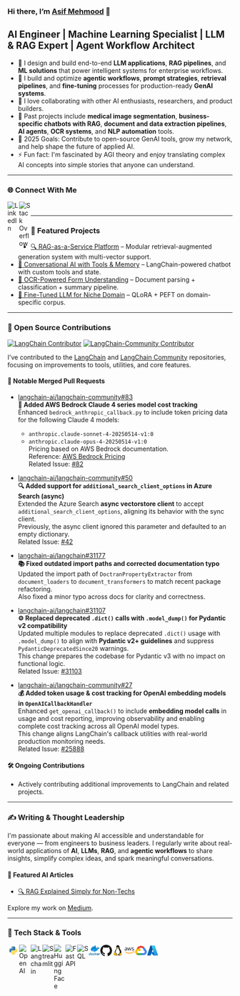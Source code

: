 ### Hi there, I’m [Asif Mehmood](https://www.linkedin.com/in/asifmehmood1997/) 👋

## AI Engineer | Machine Learning Specialist | LLM & RAG Expert | Agent Workflow Architect

- 🔭 I design and build end-to-end **LLM applications**, **RAG pipelines**, and **ML solutions** that power intelligent systems for enterprise workflows.
- 🌱 I build and optimize **agentic workflows**, **prompt strategies**, **retrieval pipelines**, and **fine-tuning** processes for production-ready **GenAI systems**.
- 👯 I love collaborating with other AI enthusiasts, researchers, and product builders.
- 🧠 Past projects include **medical image segmentation**, **business-specific chatbots with RAG**, **document and data extraction pipelines**, **AI agents**, **OCR systems**, and **NLP automation** tools.
- 🥅 2025 Goals: Contribute to open-source GenAI tools, grow my network, and help shape the future of applied AI.
- ⚡ Fun fact: I'm fascinated by AGI theory and enjoy translating complex AI concepts into simple stories that anyone can understand.



---

### 🌐 Connect With Me

[<img align="left" alt="LinkedIn" width="26px" src="https://cdn.jsdelivr.net/npm/simple-icons@v3/icons/linkedin.svg"/>](https://www.linkedin.com/in/asifmehmood1997)[<img align="left" alt="Stack Overflow" width="26px" src="https://cdn.jsdelivr.net/npm/simple-icons@v3/icons/stackoverflow.svg"/>](https://stackoverflow.com/users/9104570/asif-mehmood)
<br />

---

### 🚀 Featured Projects

<!-- PROJECTS:START -->
- [🔍 RAG-as-a-Service Platform](https://github.com/yourusername/rag-platform) – Modular retrieval-augmented generation system with multi-vector support.
- [🤖 Conversational AI with Tools & Memory](https://github.com/yourusername/tool-augmented-agent) – LangChain-powered chatbot with custom tools and state.
- [🧾 OCR-Powered Form Understanding](https://github.com/yourusername/doc-ai-suite) – Document parsing + classification + summary pipeline.
- [🧠 Fine-Tuned LLM for Niche Domain](https://github.com/yourusername/custom-llm) – QLoRA + PEFT on domain-specific corpus.

---

### 🧠 Open Source Contributions

[![LangChain Contributor](https://img.shields.io/badge/LangChain-Contributor-blue?logo=github)](https://github.com/langchain-ai/langchain/pulls?q=is:pr+author:AsifMehmood97)
[![LangChain-Community Contributor](https://img.shields.io/badge/LangChain--Community-Contributor-blue?logo=github)](https://github.com/langchain-ai/langchain-community/pulls?q=is:pr+author:AsifMehmood97)



I've contributed to the [LangChain](https://github.com/langchain-ai/langchain) and [LangChain Community](https://github.com/langchain-ai/langchain-community) repositories, focusing on improvements to tools, utilities, and core features.

#### 🔗 Notable Merged Pull Requests

- [langchain-ai/langchain-community#83](https://github.com/langchain-ai/langchain-community/pull/83)  
  **🔢 Added AWS Bedrock Claude 4 series model cost tracking**  
  Enhanced `bedrock_anthropic_callback.py` to include token pricing data for the following Claude 4 models:
  - `anthropic.claude-sonnet-4-20250514-v1:0`
  - `anthropic.claude-opus-4-20250514-v1:0`  
  Pricing based on AWS Bedrock documentation.  
  Reference: [AWS Bedrock Pricing](https://aws.amazon.com/bedrock/pricing)  
  Related Issue: [#82](https://github.com/langchain-ai/langchain-community/issues/82)

- [langchain-ai/langchain-community#50](https://github.com/langchain-ai/langchain-community/pull/50)  
  **🔍 Added support for `additional_search_client_options` in Azure Search (async)**  
  Extended the Azure Search **async vectorstore client** to accept `additional_search_client_options`, aligning its behavior with the sync client.  
  Previously, the async client ignored this parameter and defaulted to an empty dictionary.  
  Related Issue: [#42](https://github.com/langchain-ai/langchain-community/issues/42)

- [langchain-ai/langchain#31177](https://github.com/langchain-ai/langchain/pull/31177)  
  **📚 Fixed outdated import paths and corrected documentation typo**  
  Updated the import path of `DoctranPropertyExtractor` from `document_loaders` to `document_transformers` to match recent package refactoring.  
  Also fixed a minor typo across docs for clarity and correctness.

- [langchain-ai/langchain#31107](https://github.com/langchain-ai/langchain/pull/31107)  
  **⚙️ Replaced deprecated `.dict()` calls with `.model_dump()` for Pydantic v2 compatibility**  
  Updated multiple modules to replace deprecated `.dict()` usage with `.model_dump()` to align with **Pydantic v2+ guidelines** and suppress `PydanticDeprecatedSince20` warnings.  
  This change prepares the codebase for Pydantic v3 with no impact on functional logic.  
  Related Issue: [#31103](https://github.com/langchain-ai/langchain/issues/31103)

- [langchain-ai/langchain-community#27](https://github.com/langchain-ai/langchain-community/pull/27)  
  **💰 Added token usage & cost tracking for OpenAI embedding models in `OpenAICallbackHandler`**  
  Enhanced `get_openai_callback()` to include **embedding model calls** in usage and cost reporting, improving observability and enabling complete cost tracking across all OpenAI model types.  
  This change aligns LangChain's callback utilities with real-world production monitoring needs.  
  Related Issue: [#25888](https://github.com/langchain-ai/langchain/issues/25888)


#### 🛠️ Ongoing Contributions
- Actively contributing additional improvements to LangChain and related projects.

---

### ✍️ Writing & Thought Leadership

I'm passionate about making AI accessible and understandable for everyone — from engineers to business leaders. I regularly write about real-world applications of **AI**, **LLMs**, **RAG**, and **agentic workflows** to share insights, simplify complex ideas, and spark meaningful conversations.

#### 📝 Featured AI Articles

<!-- CONTENT:START -->
- [🔍 RAG Explained Simply for Non-Techs](https://medium.com/@ch.asifmehmood97/rag-retrieval-augmented-generation-explained-simply-for-non-techs-12b3f7b8d7b3)

<!-- CONTENT:END -->


Explore my work on [Medium](https://medium.com/@ch.asifmehmood97).

---

### 🧠 Tech Stack & Tools

[<img align="left" alt="Python" width="26px" src="https://raw.githubusercontent.com/github/explore/master/topics/python/python.png"/>](https://www.python.org/)
[<img align="left" alt="OpenAI" width="26px" src="https://cdn.iconscout.com/icon/free/png-256/free-openai-13235320-10919008.png"/>](https://openai.com/)
[<img align="left" alt="Langchain" width="26px" src="https://assets.streamlinehq.com/image/private/w_300,h_300,ar_1/f_auto/v1/icons/logos/langchain-ipuhh4qo1jz5ssl4x0g2a.png/langchain-dp1uxj2zn3752pntqnpfu2.png?_a=DATAg1AAZAA0"/>](https://www.langchain.com/)
[<img align="left" alt="Streamlit" width="26px" src="https://streamlit.io/images/brand/streamlit-mark-color.png"/>](https://streamlit.io/)
[<img align="left" alt="Hugging Face" width="26px" src="https://huggingface.co/front/assets/huggingface_logo-noborder.svg"/>](https://huggingface.co/)
[<img align="left" alt="FastAPI" width="26px" src="https://cdn.worldvectorlogo.com/logos/fastapi.svg"/>](https://fastapi.tiangolo.com/)
[<img align="left" alt="SQL" width="26px" src="https://cdn-icons-png.flaticon.com/512/2772/2772128.png"/>](https://www.mysql.com/)
[<img align="left" alt="Docker" width="26px" src="https://raw.githubusercontent.com/github/explore/master/topics/docker/docker.png"/>](https://www.docker.com/)
[<img align="left" alt="GitHub" width="26px" src="https://raw.githubusercontent.com/github/explore/master/topics/github/github.png"/>](https://github.com/)
[<img align="left" alt="Linux" width="26px" src="https://raw.githubusercontent.com/github/explore/master/topics/linux/linux.png"/>](https://www.linux.org/)
[<img align="left" alt="AWS" width="26px" src="https://raw.githubusercontent.com/github/explore/master/topics/aws/aws.png"/>](https://aws.amazon.com/)
[<img align="left" alt="GCP" width="26px" src="https://raw.githubusercontent.com/github/explore/master/topics/google-cloud/google-cloud.png"/>](https://cloud.google.com/)
[<img align="left" alt="Azure" width="26px" src="https://raw.githubusercontent.com/github/explore/master/topics/azure/azure.png"/>](https://azure.microsoft.com/)


<!--

[<img align="left" alt="Git" width="26px" src="https://raw.githubusercontent.com/github/explore/master/topics/git/git.png"/>](#)
[<img align="left" alt="MongoDB" width="26px" src="https://raw.githubusercontent.com/github/explore/master/topics/mongodb/mongodb.png"/>](#)
[<img align="left" alt="OCR" width="26px" src="https://cdn-icons-png.flaticon.com/512/2917/2917993.png"/>](#)

>